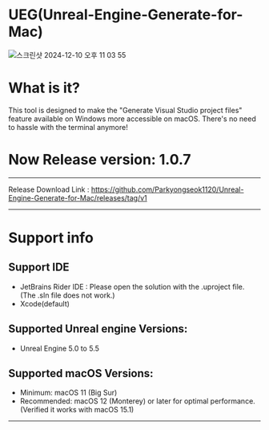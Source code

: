 # UEG(Unreal-Engine-Generate-for-Mac)


![스크린샷 2024-12-10 오후 11 03 55](https://github.com/user-attachments/assets/51caea7e-1bb9-4aa8-8422-14f8f41ec9d3)

# What is it?
This tool is designed to make the "Generate Visual Studio project files" feature available on Windows more accessible on macOS. There's no need to hassle with the terminal anymore!

# Now Release version: 1.0.7
------------------
Release Download Link : https://github.com/Parkyongseok1120/Unreal-Engine-Generate-for-Mac/releases/tag/v1

------------------
# Support info 

## Support IDE
- JetBrains Rider IDE : Please open the solution with the .uproject file. (The .sln file does not work.)
- Xcode(default)

## Supported Unreal engine Versions: 
- Unreal Engine 5.0 to 5.5 

## Supported macOS Versions: 
- Minimum: macOS 11 (Big Sur)
- Recommended: macOS 12 (Monterey) or later for optimal performance.
(Verified it works with macOS 15.1)


--------------------

